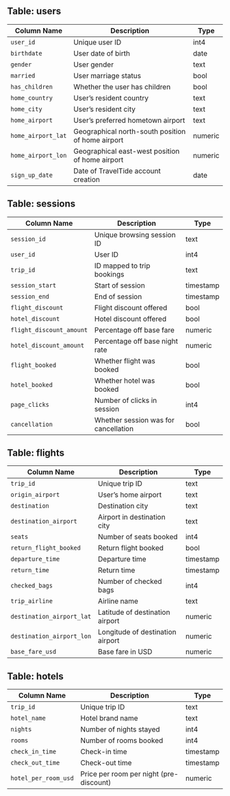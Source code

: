 
## Table: users 

| Column Name        | Description                                       | Type    |
| ------------------ | ------------------------------------------------- | ------- |
| `user_id`          | Unique user ID                                    | int4    | - PK
| `birthdate`        | User date of birth                                | date    |
| `gender`           | User gender                                       | text    |
| `married`          | User marriage status                              | bool    |
| `has_children`     | Whether the user has children                     | bool    |
| `home_country`     | User’s resident country                           | text    |
| `home_city`        | User’s resident city                              | text    |
| `home_airport`     | User’s preferred hometown airport                 | text    |
| `home_airport_lat` | Geographical north-south position of home airport | numeric |
| `home_airport_lon` | Geographical east-west position of home airport   | numeric |
| `sign_up_date`     | Date of TravelTide account creation               | date    |

## Table: sessions

| Column Name              | Description                          | Type      |
| ------------------------ | ------------------------------------ | --------- |
| `session_id`             | Unique browsing session ID           | text      | - PK
| `user_id`                | User ID                              | int4      | - FK
| `trip_id`                | ID mapped to trip bookings           | text      | - FK
| `session_start`          | Start of session                     | timestamp |
| `session_end`            | End of session                       | timestamp |
| `flight_discount`        | Flight discount offered              | bool      |
| `hotel_discount`         | Hotel discount offered               | bool      |
| `flight_discount_amount` | Percentage off base fare             | numeric   |
| `hotel_discount_amount`  | Percentage off base night rate       | numeric   |
| `flight_booked`          | Whether flight was booked            | bool      |
| `hotel_booked`           | Whether hotel was booked             | bool      |
| `page_clicks`            | Number of clicks in session          | int4      |
| `cancellation`           | Whether session was for cancellation | bool      |

## Table: flights 

| Column Name               | Description                      | Type      |
| ------------------------- | -------------------------------- | --------- |
| `trip_id`                 | Unique trip ID                   | text      | - PK
| `origin_airport`          | User’s home airport              | text      | 
| `destination`             | Destination city                 | text      |
| `destination_airport`     | Airport in destination city      | text      |
| `seats`                   | Number of seats booked           | int4      |
| `return_flight_booked`    | Return flight booked             | bool      |
| `departure_time`          | Departure time                   | timestamp |
| `return_time`             | Return time                      | timestamp |
| `checked_bags`            | Number of checked bags           | int4      |
| `trip_airline`            | Airline name                     | text      |
| `destination_airport_lat` | Latitude of destination airport  | numeric   |
| `destination_airport_lon` | Longitude of destination airport | numeric   |
| `base_fare_usd`           | Base fare in USD                 | numeric   |

## Table: hotels

| Column Name          | Description                             | Type      |
| -------------------- | --------------------------------------- | --------- |
| `trip_id`            | Unique trip ID                          | text      | - PK
| `hotel_name`         | Hotel brand name                        | text      |
| `nights`             | Number of nights stayed                 | int4      |
| `rooms`              | Number of rooms booked                  | int4      |
| `check_in_time`      | Check-in time                           | timestamp |
| `check_out_time`     | Check-out time                          | timestamp |
| `hotel_per_room_usd` | Price per room per night (pre-discount) | numeric   |
